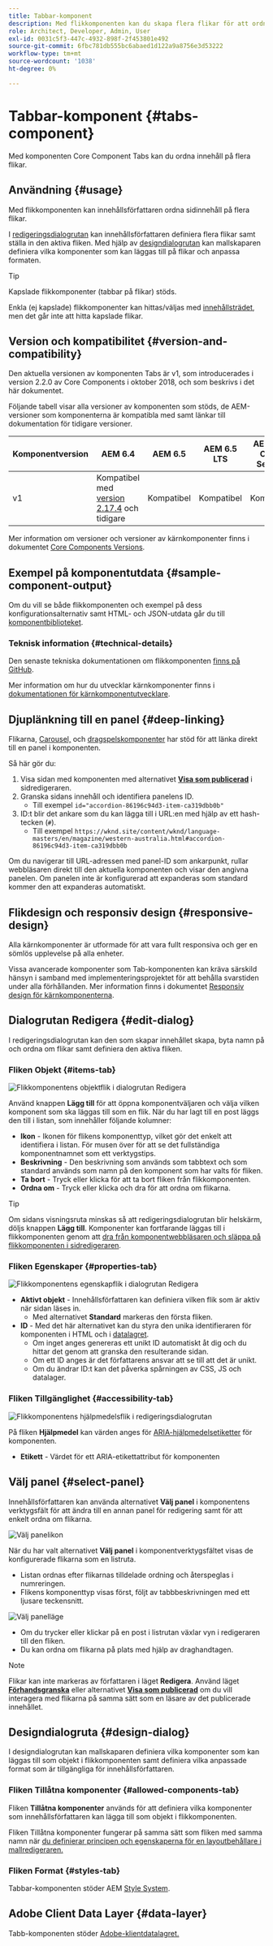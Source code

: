 ```yaml
---
title: Tabbar-komponent
description: Med flikkomponenten kan du skapa flera flikar för att ordna innehåll på en sida.
role: Architect, Developer, Admin, User
exl-id: 0031c5f3-447c-4932-898f-2f453801e492
source-git-commit: 6fbc781db555bc6abaed1d122a9a8756e3d53222
workflow-type: tm+mt
source-wordcount: '1038'
ht-degree: 0%

---
```



# Tabbar-komponent {#tabs-component}

Med komponenten Core Component Tabs kan du ordna innehåll på flera flikar.

## Användning {#usage}

Med flikkomponenten kan innehållsförfattaren ordna sidinnehåll på flera flikar.

I [redigeringsdialogrutan](#edit-dialog) kan innehållsförfattaren definiera flera flikar samt ställa in den aktiva fliken. Med hjälp av [designdialogrutan](#design-dialog) kan mallskaparen definiera vilka komponenter som kan läggas till på flikar och anpassa formaten.

>[!TIP]
>
>Kapslade flikkomponenter (tabbar på flikar) stöds.
>
>Enkla (ej kapslade) flikkomponenter kan hittas/väljas med [innehållsträdet](https://experienceleague.adobe.com/docs/experience-manager-cloud-service/sites/authoring/fundamentals/environment-tools.html#content-tree), men det går inte att hitta kapslade flikar.

## Version och kompatibilitet {#version-and-compatibility}

Den aktuella versionen av komponenten Tabs är v1, som introducerades i version 2.2.0 av Core Components i oktober 2018, och som beskrivs i det här dokumentet.

Följande tabell visar alla versioner av komponenten som stöds, de AEM-versioner som komponenterna är kompatibla med samt länkar till dokumentation för tidigare versioner.

| Komponentversion | AEM 6.4 | AEM 6.5 | AEM 6.5 LTS | AEM as a Cloud Service |
|--- |--- |--- |---|---|
| v1 | Kompatibel med <br>[version 2.17.4](/help/versions.md) och tidigare | Kompatibel | Kompatibel | Kompatibel |

Mer information om versioner och versioner av kärnkomponenter finns i dokumentet [Core Components Versions](/help/versions.md).

## Exempel på komponentutdata {#sample-component-output}

Om du vill se både flikkomponenten och exempel på dess konfigurationsalternativ samt HTML- och JSON-utdata går du till [komponentbiblioteket](https://adobe.com/go/aem_cmp_library_tabs).

### Teknisk information {#technical-details}

Den senaste tekniska dokumentationen om flikkomponenten [ finns på GitHub](https://adobe.com/go/aem_cmp_tech_tabs_v1).

Mer information om hur du utvecklar kärnkomponenter finns i [dokumentationen för kärnkomponentutvecklare](/help/developing/overview.md).

## Djuplänkning till en panel {#deep-linking}

Flikarna, [Carousel,](carousel.md) och [dragspelskomponenter](accordion.md) har stöd för att länka direkt till en panel i komponenten.

Så här gör du:

1. Visa sidan med komponenten med alternativet **[Visa som publicerad](https://experienceleague.adobe.com/docs/experience-manager-cloud-service/sites/authoring/fundamentals/editing-content.html#view-as-published)** i sidredigeraren.
1. Granska sidans innehåll och identifiera panelens ID.
   * Till exempel `id="accordion-86196c94d3-item-ca319dbb0b"`
1. ID:t blir det ankare som du kan lägga till i URL:en med hjälp av ett hash-tecken (`#`).
   * Till exempel `https://wknd.site/content/wknd/language-masters/en/magazine/western-australia.html#accordion-86196c94d3-item-ca319dbb0b`

Om du navigerar till URL-adressen med panel-ID som ankarpunkt, rullar webbläsaren direkt till den aktuella komponenten och visar den angivna panelen. Om panelen inte är konfigurerad att expanderas som standard kommer den att expanderas automatiskt.

## Flikdesign och responsiv design {#responsive-design}

Alla kärnkomponenter är utformade för att vara fullt responsiva och ger en sömlös upplevelse på alla enheter.

Vissa avancerade komponenter som Tab-komponenten kan kräva särskild hänsyn i samband med implementeringsprojektet för att behålla svarstiden under alla förhållanden. Mer information finns i dokumentet [Responsiv design för kärnkomponenterna](/help/responsive.md).

## Dialogrutan Redigera {#edit-dialog}

I redigeringsdialogrutan kan den som skapar innehållet skapa, byta namn på och ordna om flikar samt definiera den aktiva fliken.

### Fliken Objekt {#items-tab}

![Flikkomponentens objektflik i dialogrutan Redigera](/help/assets/tabs-edit-items.png)

Använd knappen **Lägg till** för att öppna komponentväljaren och välja vilken komponent som ska läggas till som en flik. När du har lagt till en post läggs den till i listan, som innehåller följande kolumner:

* **Ikon** - Ikonen för flikens komponenttyp, vilket gör det enkelt att identifiera i listan. För musen över för att se det fullständiga komponentnamnet som ett verktygstips.
* **Beskrivning** - Den beskrivning som används som tabbtext och som standard används som namn på den komponent som har valts för fliken.
* **Ta bort** - Tryck eller klicka för att ta bort fliken från flikkomponenten.
* **Ordna om** - Tryck eller klicka och dra för att ordna om flikarna.

>[!TIP]
>
>Om sidans visningsruta minskas så att redigeringsdialogrutan blir helskärm, döljs knappen **Lägg till**. Komponenter kan fortfarande läggas till i flikkomponenten genom att [dra från komponentwebbläsaren och släppa på flikkomponenten i sidredigeraren](https://experienceleague.adobe.com/docs/experience-manager-cloud-service/sites/authoring/fundamentals/editing-content.html#inserting-a-component).

### Fliken Egenskaper {#properties-tab}

![Flikkomponentens egenskapflik i dialogrutan Redigera](/help/assets/tabs-edit-properties.png)

* **Aktivt objekt** - Innehållsförfattaren kan definiera vilken flik som är aktiv när sidan läses in.
   * Med alternativet **Standard** markeras den första fliken.
* **ID** - Med det här alternativet kan du styra den unika identifieraren för komponenten i HTML och i [datalagret](/help/developing/data-layer/overview.md).
   * Om inget anges genereras ett unikt ID automatiskt åt dig och du hittar det genom att granska den resulterande sidan.
   * Om ett ID anges är det författarens ansvar att se till att det är unikt.
   * Om du ändrar ID:t kan det påverka spårningen av CSS, JS och datalager.

### Fliken Tillgänglighet {#accessibility-tab}

![Flikkomponentens hjälpmedelsflik i redigeringsdialogrutan](/help/assets/tabs-edit-accessibility.png)

På fliken **Hjälpmedel** kan värden anges för [ARIA-hjälpmedelsetiketter](https://www.w3.org/WAI/standards-guidelines/aria/) för komponenten.

* **Etikett** - Värdet för ett ARIA-etikettattribut för komponenten

## Välj panel {#select-panel}

Innehållsförfattaren kan använda alternativet **Välj panel** i komponentens verktygsfält för att ändra till en annan panel för redigering samt för att enkelt ordna om flikarna.

![Välj panelikon](/help/assets/select-panel-icon.png)

När du har valt alternativet **Välj panel** i komponentverktygsfältet visas de konfigurerade flikarna som en listruta.

* Listan ordnas efter flikarnas tilldelade ordning och återspeglas i numreringen.
* Flikens komponenttyp visas först, följt av tabbbeskrivningen med ett ljusare teckensnitt.

![Välj panelläge](/help/assets/select-panel-popover.png)

* Om du trycker eller klickar på en post i listrutan växlar vyn i redigeraren till den fliken.
* Du kan ordna om flikarna på plats med hjälp av draghandtagen.

>[!NOTE]
>
>Flikar kan inte markeras av författaren i läget **Redigera**. Använd läget **[Förhandsgranska](https://experienceleague.adobe.com/docs/experience-manager-cloud-service/sites/authoring/fundamentals/editing-content.html#preview-mode)** eller alternativet **[Visa som publicerad](https://experienceleague.adobe.com/docs/experience-manager-cloud-service/sites/authoring/fundamentals/editing-content.html#view-as-published)** om du vill interagera med flikarna på samma sätt som en läsare av det publicerade innehållet.

## Designdialogruta {#design-dialog}

I designdialogrutan kan mallskaparen definiera vilka komponenter som kan läggas till som objekt i flikkomponenten samt definiera vilka anpassade format som är tillgängliga för innehållsförfattaren.

### Fliken Tillåtna komponenter {#allowed-components-tab}

Fliken **Tillåtna komponenter** används för att definiera vilka komponenter som innehållsförfattaren kan lägga till som objekt i flikkomponenten.

Fliken Tillåtna komponenter fungerar på samma sätt som fliken med samma namn när [du definierar principen och egenskaperna för en layoutbehållare i mallredigeraren.](https://experienceleague.adobe.com/docs/experience-manager-cloud-service/sites/authoring/features/templates.html)

### Fliken Format {#styles-tab}

Tabbar-komponenten stöder AEM [Style System](/help/get-started/authoring.md#component-styling).

## Adobe Client Data Layer {#data-layer}

Tabb-komponenten stöder [Adobe-klientdatalagret.](/help/developing/data-layer/overview.md)
